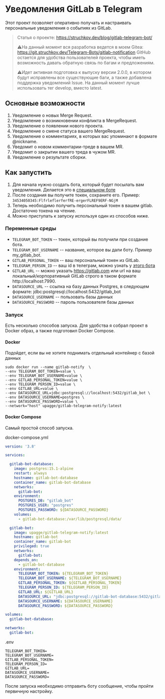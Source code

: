 # Уведомления GitLab в Telegram

Этот проект позволяет оперативно получать и настраивать персональные уведомления о событиях из GitLab.

> Статья о проекте: https://struchkov.dev/blog/gitlab-telegram-bot/
>
> ⚠️На данный момент вся разработка ведется в моем Gitea: https://git.struchkov.dev/Telegram-Bots/gitlab-notification
> GitHub остается для удобства пользователей проекта, чтобы иметь возможность давать обратную связь по багам и
> предложениям.
>
> ⚠️Идет активная подготовка к выпуску версии 2.0.0, в котором будут исправлены все существующие баги, а также добавлена
> поддержка уведомлений Issue.
> На данный момент лучше использовать тег develop, вместо latest.

## Основные возможности

1. Уведомление о новых Merge Request.
2. Уведомление о возникновении конфликта в MergeRequest.
3. Уведомление о появлении нового проекта.
4. Уведомление о смене статуса вашего MergeRequest.
5. Уведомление о комментариях, в которых вас упоминают в формате @nickname.
6. Уведомит о новом комментарии-треде в вашем MR.
7. Уведомит о закрытии вашего треда в чужом MR.
8. Уведомление о результате сборки.

## Как запустить

1. Для начала нужно создать бота, который будет посылать вам уведомления. Делается это
   в [специальном боте](https://t.me/botfather)
2. После создания вы получите токен, сохраните его. Пример: `34534050345:FlfrleflerferfRE-ergerFLREF9ERF-NGjM`
3. Теперь необходимо получить персональный токен в вашем gitlab. Достаточно токена на чтение.
4. Можно приступать к запуску используя один из способов ниже.

### Переменные среды

* `TELEGRAM_BOT_TOKEN` -- токен, который вы получили при создание бота.
* `TELEGRAM_BOT_USERNAME` -- название, которое вы дали боту. Пример my_gitlab_bot.
* `GITLAB_PERSONAL_TOKEN` -- ваш персональный токен из GitLab.
* `TELEGRAM_PERSON_ID` -- ваш id в телеграм, можно узнать у [этого бота](https://t.me/myidbot)
* `GITLAB_URL` -- можно указать https://gitlab.com или url на ваш локальный/корпоративный GitLab строго в таком
  формате http://localhost:7990.
* `DATASOURCE_URL` -- ссылка на базу данных Postgres, в следующем формате: jdbc:postgresql://localhost:5432/gitlab_bot
* `DATASOURCE_USERNAME` -- пользовать базы данных
* `DATASOURCE_PASSWORD` -- пароль пользователя базы данных

### Запуск

Есть несколько способов запуска. Для удобства я собрал проект в Docker образ, а также подготовил Docker Compose.

#### Docker

Подойдет, если вы не хотите поднимать отдельный контейнер с базой данных

```
sudo docker run --name gitlab-notify  \ 
--env TELEGRAM_BOT_TOKEN=value \
--env TELEGRAM_BOT_USERNAME=value \
--env GITLAB_PERSONAL_TOKEN=value \
--env TELEGRAM_PERSON_ID=value \
--env GITLAB_URL=value \
--env DATASOURCE_URL=jdbc:postgresql://localhost:5432/gitlab_bot \
--env DATASOURCE_USERNAME=postgres \
--env DATASOURCE_PASSWORD=value \
--network="host" upagge/gitlab-telegram-notify:latest
```

#### Docker Compose

Самый простой способ запуска.

docker-compose.yml
```yaml
version: '3.8'

services:

  gitlab-bot-database:
    image: postgres:15.1-alpine
    restart: always
    hostname: gitlab-bot-database
    container_name: gitlab-bot-database
    networks:
      gitlab-bot:
    environment:
      POSTGRES_DB: "gitlab_bot"
      POSTGRES_USER: "postgres"
      POSTGRES_PASSWORD: ${DATASOURCE_PASSWORD}
    volumes:
      - gitlab-bot-database:/var/lib/postgresql/data/

  gitlab-bot:
    image: upagge/gitlab-telegram-notify:latest
    hostname: gitlab-bot
    container_name: gitlab-bot
    privileged: true
    networks:
      gitlab-bot:
    depends_on:
      - gitlab-bot-database
    environment:
      TELEGRAM_BOT_TOKEN: ${TELEGRAM_BOT_TOKEN}
      TELEGRAM_BOT_USERNAME: ${TELEGRAM_BOT_USERNAME}
      GITLAB_PERSONAL_TOKEN: ${GITLAB_PERSONAL_TOKEN}
      TELEGRAM_PERSON_ID: ${TELEGRAM_PERSON_ID}
      GITLAB_URL: ${GITLAB_URL}
      DATASOURCE_URL: "jdbc:postgresql://gitlab-bot-database:5432/gitlab_bot"
      DATASOURCE_USERNAME: ${DATASOURCE_USERNAME}
      DATASOURCE_PASSWORD: ${DATASOURCE_PASSWORD}

volumes:
  gitlab-bot-database:

networks:
  gitlab-bot:
```

.env
```
TELEGRAM_BOT_TOKEN=
TELEGRAM_BOT_USERNAME=
GITLAB_PERSONAL_TOKEN=
TELEGRAM_PERSON_ID=
GITLAB_URL=
DATASOURCE_USERNAME=
DATASOURCE_PASSWORD=
```

После запуска необходимо отправить боту сообщение, чтобы пройти первичную настройку.
